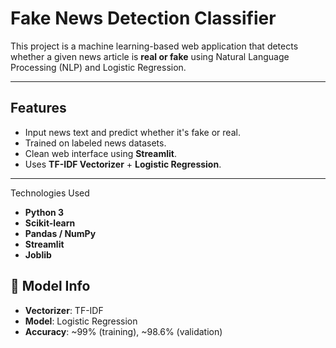 #  Fake News Detection Classifier

This project is a machine learning-based web application that detects whether a given news article is **real or fake** using Natural Language Processing (NLP) and Logistic Regression.

---

##  Features

- Input news text and predict whether it's fake or real.
- Trained on labeled news datasets.
- Clean web interface using **Streamlit**.
- Uses **TF-IDF Vectorizer** + **Logistic Regression**.

---


 Technologies Used

- **Python 3**
- **Scikit-learn**
- **Pandas / NumPy**
- **Streamlit**
- **Joblib**

## 🧠 Model Info

- **Vectorizer**: TF-IDF
- **Model**: Logistic Regression
- **Accuracy**: ~99% (training), ~98.6% (validation)

